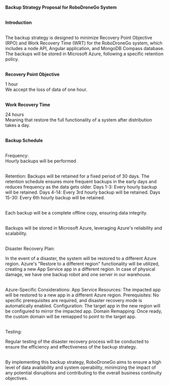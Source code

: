 **Backup Strategy Proposal for RoboDroneGo System**<br><br>

**Introduction**<br><br>

The backup strategy is designed to minimize Recovery Point Objective (RPO) and Work Recovery Time (WRT) for the RoboDroneGo system, which includes a node API, Angular application, and MongoDB Compass database. The backups will be stored in Microsoft Azure, following a specific retention policy. <br><br>

**Recovery Point Objective**

1 hour<br>
We accept the loss of data of one hour.<br><br>

**Work Recovery Time**

24 hours<br>
Meaning that restore the full functionality of a system after distribution takes a day.<br><br>

**Backup Schedule** <br><br>

Frequency:  
Hourly backups will be performed <br><br>

Retention:
Backups will be retained for a fixed period of 30 days.
The retention schedule ensures more frequent backups in the early days and reduces frequency as the data gets older.
Days 1-3: Every hourly backup will be retained.
Days 4-14: Every 3rd hourly backup will be retained.
Days 15-30: Every 6th hourly backup will be retained. <br><br>

Each backup will be a complete offline copy, ensuring data integrity. <br><br>

Backups will be stored in Microsoft Azure, leveraging Azure's reliability and scalability. <br><br>

Disaster Recovery Plan:

In the event of a disaster, the system will be restored to a different Azure region.
Azure's "Restore to a different region" functionality will be utilized, creating a new App Service app in a different region.
In case of physical damage, we have one backup robot and one server in our warehouse. <br><br>

Azure-Specific Considerations:
App Service Resources: The impacted app will be restored to a new app in a different Azure region.
Prerequisites: No specific prerequisites are required, and disaster recovery mode is automatically enabled.
Configuration: The target app in the new region will be configured to mirror the impacted app.
Domain Remapping: Once ready, the custom domain will be remapped to point to the target app.<br><br>

Testing:

Regular testing of the disaster recovery process will be conducted to ensure the efficiency and effectiveness of the backup strategy.<br><br>

By implementing this backup strategy, RoboDroneGo aims to ensure a high level of data availability and system operability, minimizing the impact of any potential disruptions and contributing to the overall business continuity objectives.
